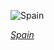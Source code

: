 
![Spain](https://www.gstatic.com/prettyearth/assets/full/5438.jpg)

*[Spain](https://www.google.com/maps/@28.161006,-15.691191,18z/data=!3m1!1e3)*
